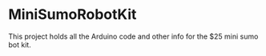 # MiniSumoRobotKit
This project holds all the Arduino code and other info for the $25 mini sumo bot kit.
